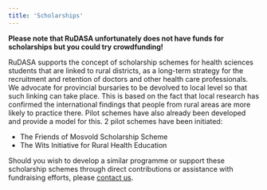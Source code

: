 ```yaml
---
title: 'Scholarships'
---
```

**Please note that RuDASA unfortunately does not have funds for scholarships but you could try crowdfunding!**

RuDASA supports the concept of scholarship schemes for health sciences students that are linked to rural districts, as a long-term strategy for the recruitment and retention of doctors and other health care professionals. We advocate for provincial bursaries to be devolved to local level so that such linking can take place. This is based on the fact that local research has confirmed the international findings that people from rural areas are more likely to practice there. Pilot schemes have also already been developed and provide a model for this. 2 pilot schemes have been initiated:

* The Friends of Mosvold Scholarship Scheme
* The Wits Initiative for Rural Health Education

Should you wish to develop a similar programme or support these scholarship schemes through direct contributions or assistance with fundraising efforts, please [contact us](/contact).

<!--
    This is a comment and is not displayed on the website. Do not alter this text between arrows (->).
    To change the content in this file, simply retype/ copy+paste any text above, as you would in a normal text file/ word document.

    Do not change the "title:" title, or the ---. Only change the text inside '' for that section.

    The text surrounded by double  stars ( ** ) with no spaces shows bold text. 

    The single star ( * ) followed by a space and then text shows an item in a bulleted list. Make sure each item is on a separate line.
    
    Links are created with the following: [Link text that is displayed on the website](url)

    Please refer to the "HOW TO USE" or "HOW TO USE SHORT" files for more information.
 -->
